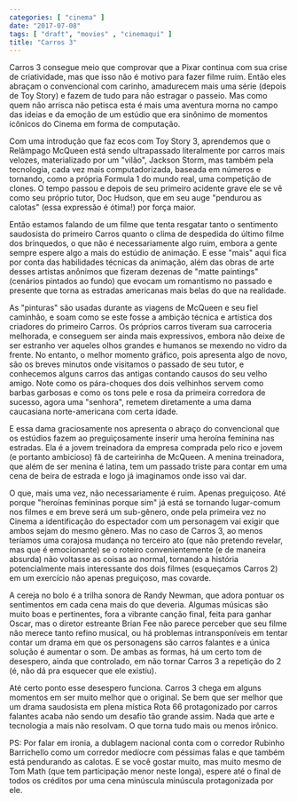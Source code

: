 ```yaml
---
categories: [ "cinema" ]
date: "2017-07-08"
tags: [ "draft", "movies" , "cinemaqui" ]
title: "Carros 3"
---
```

Carros 3 consegue meio que comprovar que a Pixar continua com sua crise de
criatividade, mas que isso não é motivo para fazer filme ruim. Então
eles abraçam o convencional com carinho, amadurecem mais uma série
(depois de Toy Story) e fazem de tudo para não estragar o passeio. Mas
como quem não arrisca não petisca esta é mais uma aventura morna
no campo das ideias e da emoção de um estúdio que era sinônimo de
momentos icônicos do Cinema em forma de computação.

Com uma introdução que faz ecos com Toy Story 3, aprendemos que o
Relâmpago McQueen está sendo ultrapassado literalmente por carros mais
velozes, materializado por um "vilão", Jackson Storm, mas também pela
tecnologia, cada vez mais computadorizada, baseada em números e tornando,
como a própria Formula 1 do mundo real, uma competição de clones. O
tempo passou e depois de seu primeiro acidente grave ele se vê como
seu próprio tutor, Doc Hudson, que em seu auge "pendurou as calotas"
(essa expressão é ótima!) por força maior.

Então estamos falando de um filme que tenta resgatar tanto o sentimento
saudosista do primeiro Carros quanto o clima de despedida do último filme
dos brinquedos, o que não é necessariamente algo ruim, embora a gente
sempre espere algo a mais do estúdio de animação. E esse "mais" aqui
fica por conta das habilidades técnicas da animação, além das obras de
arte desses artistas anônimos que fizeram dezenas de "matte paintings"
(cenários pintados ao fundo) que evocam um romantismo no passado e
presente que torna as estradas americanas mais belas do que na realidade.

As "pinturas" são usadas durante as viagens de McQueen e seu fiel
caminhão, e soam como se este fosse a ambição técnica e artística dos
criadores do primeiro Carros. Os próprios carros tiveram sua carroceria
melhorada, e conseguem ser ainda mais expressivos, embora não deixe de
ser estranho ver aqueles olhos grandes e humanos se mexendo no vidro
da frente. No entanto, o melhor momento gráfico, pois apresenta algo
de novo, são os breves minutos onde visitamos o passado de seu tutor,
e conhecemos alguns carros das antigas contando causos do seu velho
amigo. Note como os pára-choques dos dois velhinhos servem como
barbas garbosas e como os tons pele e rosa da primeira corredora de
sucesso, agora uma "senhora", remetem diretamente a uma dama caucasiana
norte-americana com certa idade.

E essa dama graciosamente nos apresenta o abraço do convencional que
os estúdios fazem ao preguiçosamente inserir uma heroína feminina nas
estradas. Ela é a jovem treinadora da empresa comprada pelo rico e jovem
(e portanto ambicioso) fã de carteirinha de McQueen. A menina treinadora,
que além de ser menina é latina, tem um passado triste para contar em
uma cena de beira de estrada e logo já imaginamos onde isso vai dar.

O que, mais uma vez, não necessariamente é ruim. Apenas
preguiçoso. Até porque "heroínas femininas porque sim" já está se
tornando lugar-comum nos filmes e em breve será um sub-gênero, onde pela
primeira vez no Cinema a identificação do espectador com um personagem
vai exigir que ambos sejam do mesmo gênero. Mas no caso de Carros 3,
ao menos teríamos uma corajosa mudança no terceiro ato (que não
pretendo revelar, mas que é emocionante) se o roteiro convenientemente
(e de maneira absurda) não voltasse as coisas ao normal, tornando a
história potencialmente mais interessante dos dois filmes (esqueçamos
Carros 2) em um exercício não apenas preguiçoso, mas covarde.

A cereja no bolo é a trilha sonora de Randy Newman, que adora pontuar os
sentimentos em cada cena mais do que deveria. Algumas músicas são muito
boas e pertinentes, fora a vibrante canção final, feita para ganhar
Oscar, mas o diretor estreante Brian Fee não parece perceber que seu
filme não merece tanto refino musical, ou há problemas intransponíveis
em tentar contar um drama em que os personagens são carros falantes e a
única solução é aumentar o som. De ambas as formas, há um certo tom
de desespero, ainda que controlado, em não tornar Carros 3 a repetição
do 2 (é, não dá pra esquecer que ele existiu).

Até certo ponto esse desespero funciona. Carros 3 chega em alguns
momentos em ser muito melhor que o original. Se bem que ser melhor que
um drama saudosista em plena mística Rota 66 protagonizado por carros
falantes acaba não sendo um desafio tão grande assim. Nada que arte e
tecnologia a mais não resolvam. O que torna tudo mais ou menos irônico.

PS: Por falar em ironia, a dublagem nacional conta com o corredor Rubinho
Barrichello como um corredor medíocre com péssimas falas e que também
está pendurando as calotas. E se você gostar muito, mas muito mesmo de
Tom Math (que tem participação menor neste longa), espere até o final
de todos os créditos por uma cena minúscula minúscula protagonizada
por ele.
